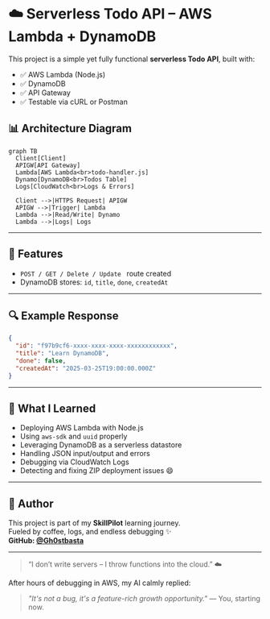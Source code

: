 # ☁️ Serverless Todo API – AWS Lambda + DynamoDB

This project is a simple yet fully functional **serverless Todo API**, built with:

- ✅ AWS Lambda (Node.js)
- ✅ DynamoDB
- ✅ API Gateway
- ✅ Testable via cURL or Postman

## 📊 Architecture Diagram

```mermaid
graph TB
  Client[Client]
  APIGW[API Gateway]
  Lambda[AWS Lambda<br>todo-handler.js]
  Dynamo[DynamoDB<br>Todos Table]
  Logs[CloudWatch<br>Logs & Errors]

  Client -->|HTTPS Request| APIGW
  APIGW -->|Trigger| Lambda
  Lambda -->|Read/Write| Dynamo
  Lambda -->|Logs| Logs
```

---

## 🚀 Features

- `POST / GET / Delete / Update ` route created
- DynamoDB stores: `id`, `title`, `done`, `createdAt`

---

## 🔍 Example Response

```json
{
  "id": "f97b9cf6-xxxx-xxxx-xxxx-xxxxxxxxxxxx",
  "title": "Learn DynamoDB",
  "done": false,
  "createdAt": "2025-03-25T19:00:00.000Z"
}
```

---

## 🧠 What I Learned

- Deploying AWS Lambda with Node.js
- Using `aws-sdk` and `uuid` properly
- Leveraging DynamoDB as a serverless datastore
- Handling JSON input/output and errors
- Debugging via CloudWatch Logs
- Detecting and fixing ZIP deployment issues 😄

---

## 👤 Author

This project is part of my **SkillPilot** learning journey.  
Fueled by coffee, logs, and endless debugging ✨  
**GitHub: [@Gh0stbasta](https://github.com/Gh0stbasta)**

---

> “I don’t write servers – I throw functions into the cloud.” ☁️

After hours of debugging in AWS, my AI calmly replied:

> _"It's not a bug, it's a feature-rich growth opportunity."_ — You, starting now.
